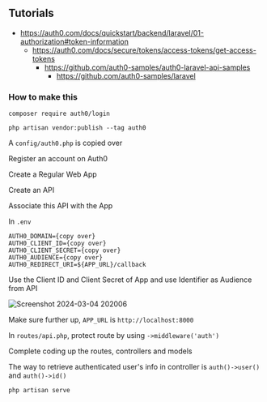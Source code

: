 ## Tutorials

- https://auth0.com/docs/quickstart/backend/laravel/01-authorization#token-information
	- https://auth0.com/docs/secure/tokens/access-tokens/get-access-tokens
		- https://github.com/auth0-samples/auth0-laravel-api-samples
			- https://github.com/auth0-samples/laravel

### How to make this

`composer require auth0/login`

`php artisan vendor:publish --tag auth0`

A `config/auth0.php` is copied over

Register an account on Auth0

Create a Regular Web App

Create an API

Associate this API with the App

In `.env`

```
AUTH0_DOMAIN={copy over}
AUTH0_CLIENT_ID={copy over}
AUTH0_CLIENT_SECRET={copy over}
AUTH0_AUDIENCE={copy over}
AUTH0_REDIRECT_URI=${APP_URL}/callback
```
Use the Client ID and Client Secret of App and use Identifier as Audience from API

![Screenshot 2024-03-04 202006](https://github.com/atabegruslan/Laravel-Auth0/assets/20809372/22994cbb-4d18-4474-9c15-7abc77cace82)

Make sure further up, `APP_URL` is `http://localhost:8000`

In `routes/api.php`, protect route by using `->middleware('auth')`

Complete coding up the routes, controllers and models

The way to retrieve authenticated user's info in controller is `auth()->user()` and `auth()->id()`

`php artisan serve`
